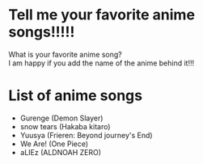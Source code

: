 # Tell me your favorite anime songs!!!!!
What is your favorite anime song? <br>
I am happy if you add the name of the anime behind it!!!<br>

# List of anime songs
- Gurenge (Demon Slayer)
- snow tears (Hakaba kitaro)
- Yuusya (Frieren: Beyond journey's End)
- We Are! (One Piece)
- aLIEz (ALDNOAH ZERO)

